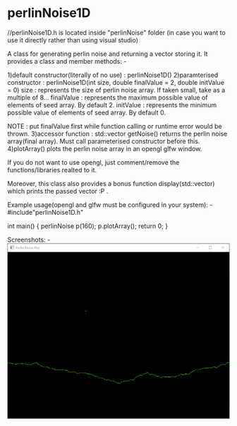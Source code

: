 # perlinNoise1D


//perlinNoise1D.h is located inside "perlinNoise" folder (in case you want to use it directly rather than using visual studio)

A class for generating perlin noise and returning a vector storing it.
It provides a class and member methods: -

1)default constructor(literally of no use) : perlinNoise1D()
2)paramterised constructor : perlinNoise1D(int size, double finalValue = 2, double initValue = 0)
  size : represents the size of perlin noise array. If taken small, take as a multiple of 8...
  finalValue : represents the maximum possible value of elements of seed array. By default 2.
  initValue : represents the minimum possible value of elements of seed array. By default 0.

  NOTE : put finalValue first while function calling or runtime error would be thrown.
3)accessor function : std::vector<double> getNoise()
  returns the perlin noise array(final array). Must call parameterised constructor before this.
4)plotArray() plots the perlin noise array in an opengl glfw window. 
 
If you do not want to use opengl, just comment/remove the functions/libraries realted to it.

Moreover, this class also provides a bonus function display(std::vector<double>) which prints the passed vector :P .
  
Example usage(opengl and glfw must be configured in your system): -
  #include"perlinNoise1D.h"
  
  int main()
  {
    perlinNoise p(160);
    p.plotArray();
    return 0;
  }

Screenshots: -
![Image of Yaktocat](https://github.com/Kross707/perlinNoise1D/blob/master/snipNsketch/Annotation%202019-09-04%20223332.png)

